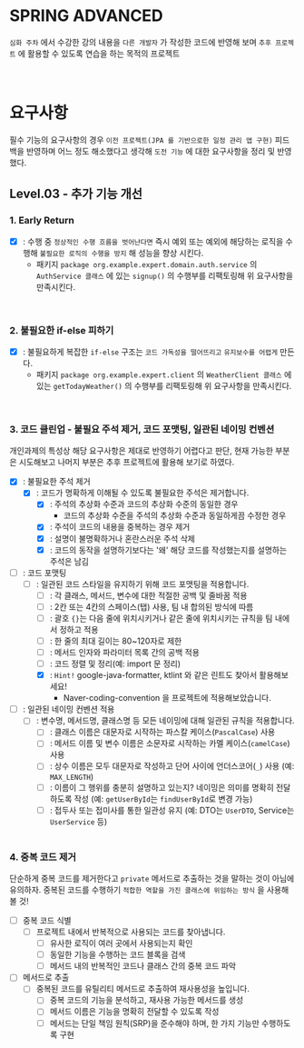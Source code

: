 # SPRING ADVANCED
`심화 주차` 에서 수강한 강의 내용을 `다른 개발자` 가 작성한 코드에 반영해 보며 `추후 프로젝트` 에 활용할 수 있도록 연습을 하는 목적의 프로젝트
<br/><br/><br/>

# 요구사항
필수 기능의 요구사항의 경우 `이전 프로젝트(JPA 를 기반으로한 일정 관리 앱 구현)` 피드백을 반영하며 어느 정도 해소했다고 생각해 `도전 기능` 에 대한 요구사항을 정리 및 반영했다.
## Level.03 - 추가 기능 개선
### 1. Early Return
- [x] : 수행 중 `정상적인 수행 흐름을 벗어난다면` 즉시 예외 또는 예외에 해당하는 로직을 수행해 `불필요한 로직의 수행을 방지` 해 성능을 향상 시킨다.
  - 패키지 `package org.example.expert.domain.auth.service` 의 `AuthService 클래스` 에 있는 `signup()` 의 수행부를 리팩토링해 위 요구사항을 만족시킨다.
<br/>

### 2. 불필요한 if-else 피하기
- [x] : 불필요하게 복잡한 `if-else` 구조는 `코드 가독성을 떨어뜨리고` `유지보수를 어렵게` 만든다.
  - 패키지 `package org.example.expert.client` 의 `WeatherClient 클래스` 에 있는 `getTodayWeather()` 의 수행부를 리팩토링해 위 요구사항을 만족시킨다.
<br/>

### 3. 코드 클린업 - 불필요 주석 제거, 코드 포맷팅, 일관된 네이밍 컨벤션
개인과제의 특성상 해당 요구사항은 제대로 반영하기 어렵다고 판단, 현재 가능한 부분은 시도해보고 나머지 부분은 추후 프로젝트에 활용해 보기로 하였다.
- [x] : 불필요한 주석 제거
  - [x] : 코드가 명확하게 이해될 수 있도록 불필요한 주석은 제거합니다.
    - [x] : 주석의 추상화 수준과 코드의 추상화 수준의 동일한 경우
      - 코드의 추상화 수준을 주석의 추상화 수준과 동일하게끔 수정한 경우
    - [x] : 주석이 코드의 내용을 중복하는 경우 제거
    - [x] : 설명이 불명확하거나 혼란스러운 주석 삭제
    - [x] : 코드의 동작을 설명하기보다는 '왜' 해당 코드를 작성했는지를 설명하는 주석은 남김
- [ ] : 코드 포맷팅
  - [ ] : 일관된 코드 스타일을 유지하기 위해 코드 포맷팅을 적용합니다.
    - [ ] : 각 클래스, 메서드, 변수에 대한 적절한 공백 및 줄바꿈 적용
    - [ ] : 2칸 또는 4칸의 스페이스(탭) 사용, 팀 내 합의된 방식에 따름
    - [ ] : 괄호 `{}`는 다음 줄에 위치시키거나 같은 줄에 위치시키는 규칙을 팀 내에서 정하고 적용
    - [ ] : 한 줄의 최대 길이는 80~120자로 제한
    - [ ] : 메서드 인자와 파라미터 목록 간의 공백 적용
    - [ ] : 코드 정렬 및 정리(예: import 문 정리)
    - [x] : `Hint!` google-java-formatter, ktlint 와 같은 린트도 찾아서 활용해보세요!
      - Naver-coding-convention 을 프로젝트에 적용해보았습니다.
- [ ] : 일관된 네이밍 컨벤션 적용
  - [ ] : 변수명, 메서드명, 클래스명 등 모든 네이밍에 대해 일관된 규칙을 적용합니다.
    - [ ] : 클래스 이름은 대문자로 시작하는 파스칼 케이스(`PascalCase`) 사용
    - [ ] : 메서드 이름 및 변수 이름은 소문자로 시작하는 카멜 케이스(`camelCase`) 사용
    - [ ] : 상수 이름은 모두 대문자로 작성하고 단어 사이에 언더스코어(`_`) 사용 (예: `MAX_LENGTH`)
    - [ ] : 이름이 그 행위를 충분히 설명하고 있는지?
      네이밍은 의미를 명확히 전달하도록 작성 (예: `getUserById`는 `findUserById`로 변경 가능)
    - [ ] : 접두사 또는 접미사를 통한 일관성 유지 (예: DTO는 `UserDTO`, Service는 `UserService` 등)
    <br/>

### 4. 중복 코드 제거
단순하게 중복 코드를 제거한다고 `private` 메서드로 추출하는 것을 말하는 것이 아님에 유의하자. 중복된 코드를 수행하기 `적합한 역할을 가진 클래스에 위임하는 방식` 을 사용해 볼 것!
- [ ]  중복 코드 식별
    - [ ]  프로젝트 내에서 반복적으로 사용되는 코드를 찾아냅니다.
        - [ ]  유사한 로직이 여러 곳에서 사용되는지 확인
        - [ ]  동일한 기능을 수행하는 코드 블록을 검색
        - [ ]  메서드 내의 반복적인 코드나 클래스 간의 중복 코드 파악
- [ ]  메서드로 추출
    - [ ]  중복된 코드를 유틸리티 메서드로 추출하여 재사용성을 높입니다.
        - [ ]  중복 코드의 기능을 분석하고, 재사용 가능한 메서드를 생성
        - [ ]  메서드 이름은 기능을 명확히 전달할 수 있도록 작성
        - [ ]  메서드는 단일 책임 원칙(SRP)을 준수해야 하며, 한 가지 기능만 수행하도록 구현